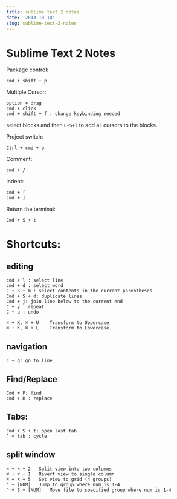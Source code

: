```yaml
---
title: sublime text 2 notes
date: '2013-10-18'
slug: sublime-text-2-notes
---
```



Sublime Text 2 Notes
======================

Package control:

	cmd + shift + p

Multiple Cursor:

	option + drag
	cmd + click
	cmd + shift + f : change keybinding needed
	
select blocks and then `C+S+l` to add all cursors to the blocks.

Project switch:

	Ctrl + cmd + p

Comment:

	cmd + /

Indent:

	cmd + [ 
	cmd + ]

Return the terminal:

	Cmd + S + t
	
# Shortcuts:

## editing 

	cmd + l : select line
	cmd + d : select word
	C + S + m : select contents in the current parentheses
	Cmd + S + d: duplicate lines
	Cmd + j: join line below to the current end
	C + y : repeat 
	C + u : undo

	⌘ + K, ⌘ + U	Transform to Uppercase
	⌘ + K, ⌘ + L	Transform to Lowercase

## navigation

	C + g: go to line

## Find/Replace

	Cmd + F: find
	cmd + H : replace

## Tabs:

	Cmd + S + t: open last tab
	^ + tab : cycle

## split window

	⌘ + ⌥ + 2	Split view into two columns
	⌘ + ⌥ + 1	Revert view to single column
	⌘ + ⌥ + 5	Set view to grid (4 groups)
	⌃ + [NUM]	Jump to group where num is 1-4
	⌃ + S + [NUM]	Move file to specified group where num is 1-4



